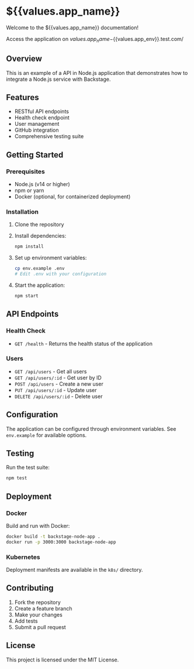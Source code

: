 # ${{values.app_name}}

Welcome to the ${{values.app_name}} documentation!

Access the application on ${{values.app_name}}-${{values.app_env}}.test.com/

## Overview

This is an example of a API in Node.js application that demonstrates how to integrate a Node.js service with Backstage.

## Features

- RESTful API endpoints
- Health check endpoint
- User management
- GitHub integration
- Comprehensive testing suite

## Getting Started

### Prerequisites

- Node.js (v14 or higher)
- npm or yarn
- Docker (optional, for containerized deployment)

### Installation

1. Clone the repository
2. Install dependencies:
   ```bash
   npm install
   ```

3. Set up environment variables:
   ```bash
   cp env.example .env
   # Edit .env with your configuration
   ```

4. Start the application:
   ```bash
   npm start
   ```

## API Endpoints

### Health Check
- `GET /health` - Returns the health status of the application

### Users
- `GET /api/users` - Get all users
- `GET /api/users/:id` - Get user by ID
- `POST /api/users` - Create a new user
- `PUT /api/users/:id` - Update user
- `DELETE /api/users/:id` - Delete user

## Configuration

The application can be configured through environment variables. See `env.example` for available options.

## Testing

Run the test suite:
```bash
npm test
```

## Deployment

### Docker

Build and run with Docker:
```bash
docker build -t backstage-node-app .
docker run -p 3000:3000 backstage-node-app
```

### Kubernetes

Deployment manifests are available in the `k8s/` directory.

## Contributing

1. Fork the repository
2. Create a feature branch
3. Make your changes
4. Add tests
5. Submit a pull request

## License

This project is licensed under the MIT License.